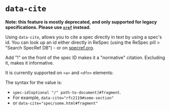 # `data-cite`

**Note: this feature is mostly deprecated, and only supported for legacy specifications. Please use [`xref`](xref) instead.**

Using `data-cite`, allows you to cite a spec directly in text by using a spec's id. You can look up an id either directly in ReSpec (using the ReSpec pill > "Search SpecRef DB") - or on [specref.org](http://www.specref.org/).   

Add "!" on the front of the spec ID makes it a "normative" citation. Excluding it, makes it informative.

It is currently supported on `<a>` and `<dfn>` elements: 

The syntax for the value is:

 * `spec-id[optional "/" path-to-document]#fragment`. 
 * For example, `data-cite="rfc2119#some-section"` 
 * or `data-cite="spec/some.html#fragment"` 
